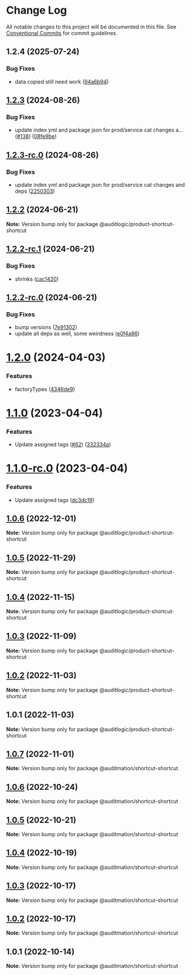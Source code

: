 # Change Log

All notable changes to this project will be documented in this file.
See [Conventional Commits](https://conventionalcommits.org) for commit guidelines.

## 1.2.4 (2025-07-24)


### Bug Fixes

* data copied still need work ([94a6b94](https://github.com/zerobias-org/product/commit/94a6b942fb0516367548599d739529536132755a))





## [1.2.3](https://github.com/auditlogic/product/compare/@auditlogic/product-shortcut-shortcut@1.2.2...@auditlogic/product-shortcut-shortcut@1.2.3) (2024-08-26)


### Bug Fixes

* update index yml and package json for prod/service cat changes a… ([#138](https://github.com/auditlogic/product/issues/138)) ([08fe9be](https://github.com/auditlogic/product/commit/08fe9beb1c8457462a19bc69caa02e6212d97e1a))





## [1.2.3-rc.0](https://github.com/auditlogic/product/compare/@auditlogic/product-shortcut-shortcut@1.2.2...@auditlogic/product-shortcut-shortcut@1.2.3-rc.0) (2024-08-26)


### Bug Fixes

* update index yml and package json for prod/service cat changes and deps ([2250303](https://github.com/auditlogic/product/commit/225030363a363608240135b7ebed386b28f01e4b))





## [1.2.2](https://github.com/auditlogic/product/compare/@auditlogic/product-shortcut-shortcut@1.2.2-rc.1...@auditlogic/product-shortcut-shortcut@1.2.2) (2024-06-21)

**Note:** Version bump only for package @auditlogic/product-shortcut-shortcut





## [1.2.2-rc.1](https://github.com/auditlogic/product/compare/@auditlogic/product-shortcut-shortcut@1.2.2-rc.0...@auditlogic/product-shortcut-shortcut@1.2.2-rc.1) (2024-06-21)


### Bug Fixes

* shrinks ([cac1420](https://github.com/auditlogic/product/commit/cac14200fefcd8183ab69fe89a47bd3f70f563e9))





## [1.2.2-rc.0](https://github.com/auditlogic/product/compare/@auditlogic/product-shortcut-shortcut@1.2.0...@auditlogic/product-shortcut-shortcut@1.2.2-rc.0) (2024-06-21)


### Bug Fixes

* bump versions ([7e91302](https://github.com/auditlogic/product/commit/7e913023b8b312150ed7762c32fbbe616be71de5))
* update all deps as well, some weirdness ([e0f4a86](https://github.com/auditlogic/product/commit/e0f4a864714e2d3de6bbf3da014d5312fe53be2f))





# [1.2.0](https://github.com/auditlogic/product/compare/@auditlogic/product-shortcut-shortcut@1.1.0...@auditlogic/product-shortcut-shortcut@1.2.0) (2024-04-03)


### Features

* factoryTypes ([4346de9](https://github.com/auditlogic/product/commit/4346de92693aee892fccf725338ffc7b80ab182b))





# [1.1.0](https://github.com/auditlogic/product/compare/@auditlogic/product-shortcut-shortcut@1.0.6...@auditlogic/product-shortcut-shortcut@1.1.0) (2023-04-04)


### Features

* Update assigned tags ([#62](https://github.com/auditlogic/product/issues/62)) ([332334a](https://github.com/auditlogic/product/commit/332334ac1b4a57ff812914e70573c91539a06bf4))





# [1.1.0-rc.0](https://github.com/auditlogic/product/compare/@auditlogic/product-shortcut-shortcut@1.0.6...@auditlogic/product-shortcut-shortcut@1.1.0-rc.0) (2023-04-04)


### Features

* Update assigned tags ([dc3dc19](https://github.com/auditlogic/product/commit/dc3dc19fc1eed87cbc16dbdcf7131bf46ffcfbb7))





## [1.0.6](https://github.com/auditlogic/product/compare/@auditlogic/product-shortcut-shortcut@1.0.5...@auditlogic/product-shortcut-shortcut@1.0.6) (2022-12-01)

**Note:** Version bump only for package @auditlogic/product-shortcut-shortcut





## [1.0.5](https://github.com/auditlogic/product/compare/@auditlogic/product-shortcut-shortcut@1.0.4...@auditlogic/product-shortcut-shortcut@1.0.5) (2022-11-29)

**Note:** Version bump only for package @auditlogic/product-shortcut-shortcut





## [1.0.4](https://github.com/auditlogic/product/compare/@auditlogic/product-shortcut-shortcut@1.0.3...@auditlogic/product-shortcut-shortcut@1.0.4) (2022-11-15)

**Note:** Version bump only for package @auditlogic/product-shortcut-shortcut





## [1.0.3](https://github.com/auditlogic/product/compare/@auditlogic/product-shortcut-shortcut@1.0.2...@auditlogic/product-shortcut-shortcut@1.0.3) (2022-11-09)

**Note:** Version bump only for package @auditlogic/product-shortcut-shortcut





## [1.0.2](https://github.com/auditlogic/product/compare/@auditlogic/product-shortcut-shortcut@1.0.1...@auditlogic/product-shortcut-shortcut@1.0.2) (2022-11-03)

**Note:** Version bump only for package @auditlogic/product-shortcut-shortcut





## 1.0.1 (2022-11-03)

**Note:** Version bump only for package @auditlogic/product-shortcut-shortcut





## [1.0.7](https://github.com/auditmation/store-content/compare/@auditmation/shortcut-shortcut@1.0.6...@auditmation/shortcut-shortcut@1.0.7) (2022-11-01)

**Note:** Version bump only for package @auditmation/shortcut-shortcut





## [1.0.6](https://github.com/auditmation/store-content/compare/@auditmation/shortcut-shortcut@1.0.5...@auditmation/shortcut-shortcut@1.0.6) (2022-10-24)

**Note:** Version bump only for package @auditmation/shortcut-shortcut





## [1.0.5](https://github.com/auditmation/store-content/compare/@auditmation/shortcut-shortcut@1.0.4...@auditmation/shortcut-shortcut@1.0.5) (2022-10-21)

**Note:** Version bump only for package @auditmation/shortcut-shortcut





## [1.0.4](https://github.com/auditmation/store-content/compare/@auditmation/shortcut-shortcut@1.0.3...@auditmation/shortcut-shortcut@1.0.4) (2022-10-19)

**Note:** Version bump only for package @auditmation/shortcut-shortcut





## [1.0.3](https://github.com/auditmation/store-content/compare/@auditmation/shortcut-shortcut@1.0.2...@auditmation/shortcut-shortcut@1.0.3) (2022-10-17)

**Note:** Version bump only for package @auditmation/shortcut-shortcut





## [1.0.2](https://github.com/auditmation/store-content/compare/@auditmation/shortcut-shortcut@1.0.1...@auditmation/shortcut-shortcut@1.0.2) (2022-10-17)

**Note:** Version bump only for package @auditmation/shortcut-shortcut





## 1.0.1 (2022-10-14)

**Note:** Version bump only for package @auditmation/shortcut-shortcut
